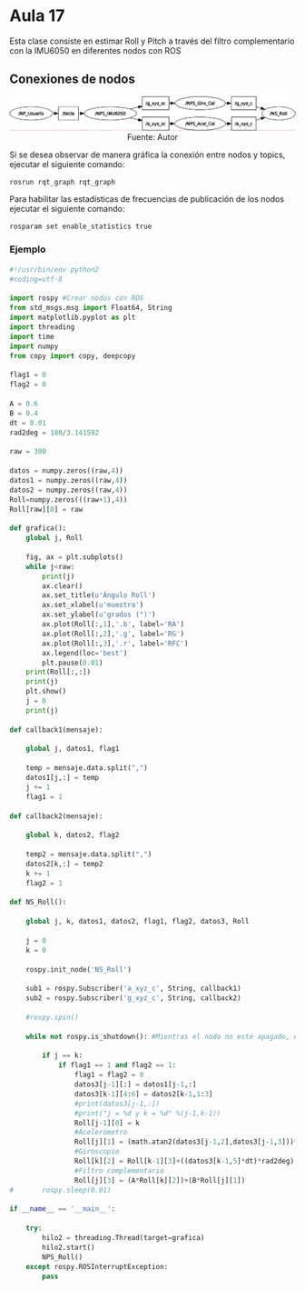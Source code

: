 <h1>Aula 17</h1>

Esta clase consiste en estimar Roll y Pitch a través del filtro complementario con la IMU6050 en diferentes nodos con ROS

<h2>Conexiones de nodos</h2>

<div align="center">
<img src="rosgraph.png" alt="Grafos con rtq_graph"/>
<br>
<figcaption>Fuente: Autor</figcaption>
</div>

Si se desea observar de manera gráfica la conexión entre nodos y topics, ejecutar el siguiente comando:

```
rosrun rqt_graph rqt_graph 
```

Para habilitar las estadísticas de frecuencias de publicación de los nodos ejecutar el siguiente comando:

```
rosparam set enable_statistics true
```


<h3>Ejemplo</h3>

```python
#!/usr/bin/env python2
#coding=utf-8

import rospy #Crear nodos con ROS
from std_msgs.msg import Float64, String
import matplotlib.pyplot as plt
import threading
import time
import numpy
from copy import copy, deepcopy

flag1 = 0
flag2 = 0

A = 0.6
B = 0.4
dt = 0.01
rad2deg = 180/3.141592

raw = 300

datos = numpy.zeros((raw,4))
datos1 = numpy.zeros((raw,4))
datos2 = numpy.zeros((raw,4))
Roll=numpy.zeros(((raw+1),4))
Roll[raw][0] = raw

def grafica():
    global j, Roll

    fig, ax = plt.subplots()
    while j<raw:
        print(j)
        ax.clear()
        ax.set_title(u'Ángulo Roll')
        ax.set_xlabel(u'muestra')
        ax.set_ylabel(u'grados (°)')
        ax.plot(Roll[:,1],'.b', label='RA')
        ax.plot(Roll[:,2],'.g', label='RG')
        ax.plot(Roll[:,3],'.r', label='RFC')
        ax.legend(loc='best')
        plt.pause(0.01)
    print(Roll[:,:])
    print(j)
    plt.show()
    j = 0
    print(j)

def callback1(mensaje):

    global j, datos1, flag1

    temp = mensaje.data.split(",")
    datos1[j,:] = temp
    j += 1
    flag1 = 1

def callback2(mensaje):

    global k, datos2, flag2

    temp2 = mensaje.data.split(",")
    datos2[k,:] = temp2
    k += 1
    flag2 = 1

def NS_Roll():

    global j, k, datos1, datos2, flag1, flag2, datos3, Roll

    j = 0
    k = 0

    rospy.init_node('NS_Roll')

    sub1 = rospy.Subscriber('a_xyz_c', String, callback1)
    sub2 = rospy.Subscriber('g_xyz_c', String, callback2)

    #rospy.spin()

    while not rospy.is_shutdown(): #Mientras el nodo no esté apagado, es decir, mientras esté encendido

        if j == k:
            if flag1 == 1 and flag2 == 1:
                flag1 = flag2 = 0
                datos3[j-1][:] = datos1[j-1,:]
                datos3[k-1][4:6] = datos2[k-1,1:3]
                #print(datos3[j-1,:])
                #print("j = %d y k = %d" %(j-1,k-1))
                Roll[j-1][0] = k
                #Acelerómetro
                Roll[j][1] = (math.atan2(datos3[j-1,2],datos3[j-1,3]))*rad2deg
                #Giroscopio
                Roll[k][2] = Roll[k-1][3]+((datos3[k-1,5]*dt)*rad2deg)
                #Filtro complementario
                Roll[j][3] = (A*Roll[k][2])+(B*Roll[j][1])
#       rospy.sleep(0.01)

if __name__ == '__main__':

    try:
        hilo2 = threading.Thread(target=grafica)
        hilo2.start()
        NPS_Roll()
    except rospy.ROSInterruptException:
        pass
```
